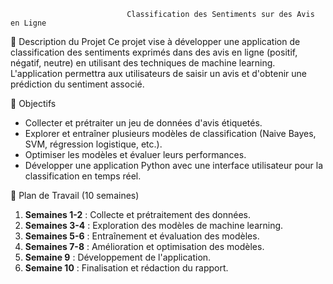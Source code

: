                               Classification des Sentiments sur des Avis en Ligne

                        

📌 Description du Projet
Ce projet vise à développer une application de classification des sentiments exprimés dans des avis en ligne (positif, négatif, neutre) en utilisant des techniques de machine learning. L'application permettra aux utilisateurs de saisir un avis et d'obtenir une prédiction du sentiment associé.

🎯 Objectifs
- Collecter et prétraiter un jeu de données d'avis étiquetés.
- Explorer et entraîner plusieurs modèles de classification (Naive Bayes, SVM, régression logistique, etc.).
- Optimiser les modèles et évaluer leurs performances.
- Développer une application Python avec une interface utilisateur pour la classification en temps réel.

📅 Plan de Travail (10 semaines)
1. **Semaines 1-2** : Collecte et prétraitement des données.
2. **Semaines 3-4** : Exploration des modèles de machine learning.
3. **Semaines 5-6** : Entraînement et évaluation des modèles.
4. **Semaines 7-8** : Amélioration et optimisation des modèles.
5. **Semaine 9** : Développement de l'application.
6. **Semaine 10** : Finalisation et rédaction du rapport.


